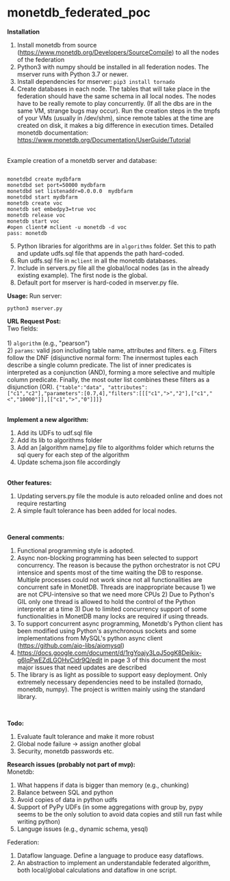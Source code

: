# monetdb_federated_poc

<b>Installation</b>
1) Install monetdb from source (https://www.monetdb.org/Developers/SourceCompile) to all the nodes of the federation
2) Python3 with numpy should be installed in all federation nodes. The mserver runs with Python 3.7 or newer.
3) Install dependencies for mserver: `pip3 install tornado`
4) Create databases in each node. The tables that will take place in the federation should have the same schema in all local nodes. 
The nodes have to be really remote to play concurrently. (If all the dbs are in the same VM, strange bugs may occur).
Run the creation steps in the tmpfs of your VMs (usually in /dev/shm), since remote tables at the time are created on disk, it makes a big difference in execution times.
Detailed monetdb documentation:
https://www.monetdb.org/Documentation/UserGuide/Tutorial

<br>Example creation of a monetdb server and database: <br>

<pre><code>
monetdbd create mydbfarm
monetdbd set port=50000 mydbfarm
monetdbd set listenaddr=0.0.0.0  mydbfarm
monetdbd start mydbfarm
monetdb create voc
monetdb set embedpy3=true voc
monetdb release voc
monetdb start voc
#open client# mclient -u monetdb -d voc
pass: monetdb
</code></pre>

5) Python libraries for algorithms are in `algorithms` folder. Set this to path and update udfs.sql file that appends the path hard-coded.
6) Run udfs.sql file in `mclient` in all the monetdb databases.
7) Include in servers.py file all the global/local nodes (as in the already existing example). The first node is the global.
8) Default port for mserver is hard-coded in mserver.py file.

<b>Usage:</b> 
Run server: <br>

`python3 mserver.py`


<b>URL Request Post:</b> <br>
Two fields: <br>
<br> 1) `algorithm` (e.g., "pearson")
<br> 2) `params`: valid json including table name, attributes and filters. e.g. Filters follow the DNF (disjunctive normal form:
The innermost tuples each describe a single column predicate. The list of inner predicates is interpreted as a conjunction (AND), forming a more selective and multiple column predicate. Finally, the most outer list combines these filters as a disjunction (OR).
`{"table":"data", "attributes":["c1","c2"],"parameters":[0.7,4],"filters":[[["c1",">","2"],["c1","<","10000"]],[["c1",">","0"]]]}`

<br>
<b>Implement a new algorithm:</b> <br>

1) Add its UDFs to udf.sql file
2) Add its lib to algorithms folder
3) Add an [algorithm name].py file to algorithms folder which returns the sql query for each step of the algorithm
4) Update schema.json file accordingly

<br>
<b>Other features:</b> <br>

1) Updating servers.py file the module is auto reloaded online and does not require restarting
2) A simple fault tolerance has been added for local nodes.

<br>

<b>General comments:</b> <br>

1) Functional programming style is adopted.
2) Async non-blocking programming has been selected to support concurrency. The reason is because the python orchestrator is not CPU intensice and spents most of the time waiting the DB to response. Multiple processes could not work since not all functionalities are concurrent safe in MonetDB.
Threads are inappropriate because 1) we are not CPU-intensive so that we need more CPUs 2) Due to Python's GIL only one thread is allowed to hold the control of the Python interpreter at a time 3) Due to limited concurrency support of some functionalities in MonetDB many locks are required if using threads.
3) To support concurrent async programming, Monetdb's Python client has been modified using Python's asynchronous sockets and some implementations from 
MySQL's python async client (https://github.com/aio-libs/aiomysql)
4) https://docs.google.com/document/d/1rgYoajy3LqJ5ogK8Dejkix-g6lqPwEZdLGOHvCidr9Q/edit in page 3 of this document the most major issues that need updates are described
5) The library is as light as possible to support easy deployment. Only extremely necessary dependencies need to be installed (tornado, monetdb, numpy). The project is written mainly using the standard library.

<br>

<b>Todo:</b> <br>

1) Evaluate fault tolerance and make it more robust
2) Global node failure -> assign another global
3) Security, monetdb passwords etc.

<b>Research issues (probably not part of mvp):</b><br>
Monetdb:<br>
1) What happens if data is bigger than memory (e.g., chunking)
2) Balance between SQL and python
3) Avoid copies of data in python udfs
4) Support of PyPy UDFs (in some aggregations with group by, pypy seems to be the only solution to avoid data copies and still run fast while writing python)
5) Languge issues (e.g., dynamic schema, yesql)


Federation:<br>
1) Dataflow language. Define a language to produce easy dataflows.
2) An abstraction to implement an understandable federated algorithm, both local/global calculations and dataflow in one script.


